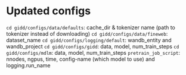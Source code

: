 # Updated configs
`cd gidd/configs/data/defaults`: cache_dir & tokenizer name (path to tokenizer instead of downloading)
`cd gidd/configs/data/fineweb`: dataset_name
`cd gidd/configs/logging/default`: wandb_entity and wandb_project
`cd gidd/configs/gidd`: data, model, num_train_steps
`cd gidd/configs/mdlm`: data, model, num_train_steps
`pretrain_job_script`: nnodes, ngpus, time, config-name (which model to use) and logging.run_name